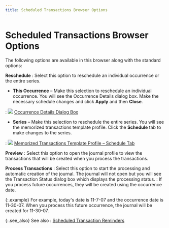 ```yaml
---
title: Scheduled Transactions Browser Options
---
```


# Scheduled Transactions Browser Options


The following options are available in this browser along with the standard  options:


**Reschedule**
: Select this option to reschedule an individual occurrence  or the entire series.

- **This 
 Occurrence** – Make this selection to reschedule an individual occurrence.  You will see the Occurrence Details dialog box. Make the necessary schedule  changes and click **Apply** and then  **Close**.

: ![]({{site.acc_baseurl}}/img/lens.gif) [Occurrence  Details Dialog Box]({{site.acc_baseurl}}/memorized-transactions/occurrence_details_dialog_box_acc.html)

- **Series**  – Make this selection to reschedule the entire series. You will see the  memorized transactions template profile. Click the **Schedule**  tab to make changes to the series.

: ![]({{site.acc_baseurl}}/img/lens.gif) [Memorized  Transactions Template Profile – Schedule Tab]({{site.acc_baseurl}}/memorized-transactions/memorized_transactions_template_profile_schedule_tab_acc.html)


**Preview**
: Select this option to open the journal profile to  view the transactions that will be created when you process the transactions.


**Process Transactions**
: Select this option to start the processing and automatic  creation of the journal. The journal will not open but you will see the  Transaction Status dialog box which displays the processing status.
: If you process future occurrences, they will be  created using the occurrence date.


{:.example}
For example, today's date is 11-7-07 and the  occurrence date is 11-30-07. When you process this future occurrence,  the journal will be created for 11-30-07.


{:.see_also}
See also
: [Scheduled  Transaction Reminders]({{site.acc_baseurl}}/memorized-transactions/scheduled_transaction_reminders_acc.html)
